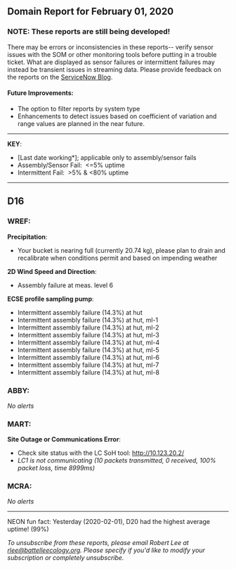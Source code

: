 ## Domain Report for February 01, 2020


### NOTE: These reports are still being developed!
There may be errors or inconsistencies in these reports-- verify sensor issues with the SOM or other monitoring tools before putting in a trouble ticket. What are displayed as sensor failures or intermittent failures may instead be transient issues in streaming data.
Please provide feedback on the reports on the [ServiceNow Blog](https://neon.service-now.com/community?id=community_blog&sys_id=9b4fbe8adbed734017ecf9041d9619be).

#### Future Improvements: 
 - The option to filter reports by system type 
 - Enhancements to detect issues based on coefficient of variation and range values are planned in the near future.

***

**KEY**:

 - [Last date working*]; applicable only to assembly/sensor fails
 - Assembly/Sensor Fail:&nbsp;&nbsp;<=5% uptime
 - Intermittent Fail:&nbsp;&nbsp;>5% & <80% uptime

***
## D16

### WREF:

**Precipitation**:
 - Your bucket is nearing full (currently 20.74 kg), please plan to drain and recalibrate when conditions permit and based on impending weather

**2D Wind Speed and Direction**:
 - Assembly failure at meas. level 6

**ECSE profile sampling pump**:
 - Intermittent assembly failure (14.3%) at hut
 - Intermittent assembly failure (14.3%) at hut, ml-1
 - Intermittent assembly failure (14.3%) at hut, ml-2
 - Intermittent assembly failure (14.3%) at hut, ml-3
 - Intermittent assembly failure (14.3%) at hut, ml-4
 - Intermittent assembly failure (14.3%) at hut, ml-5
 - Intermittent assembly failure (14.3%) at hut, ml-6
 - Intermittent assembly failure (14.3%) at hut, ml-7
 - Intermittent assembly failure (14.3%) at hut, ml-8

### ABBY:

_No alerts_

### MART:

**Site Outage or Communications Error**:
 - Check site status with the LC SoH tool: http://10.123.20.2/
 - _LC1 is not communicating (10 packets transmitted, 0 received, 100% packet loss, time 8999ms)_

### MCRA:

_No alerts_

***
NEON fun fact: Yesterday (2020-02-01), D20 had the highest average uptime! (99%)

_To unsubscribe from these reports, please email Robert Lee at rlee@battelleecology.org. Please specify if you'd like to modify your subscription or completely unsubscribe._
